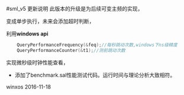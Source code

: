 #sml_v5 更新说明
此版本的升级是为后续可变主频的实现，

变成单步执行，未来会添加超时判断，

利用**windows api** 
``` C
    QueryPerformanceFrequency(&feq);//每秒跳动次数,windows下ns级精度
    QueryPerformanceCounter(&t1);//测前跳动次数
```
实现微秒级时钟性能查看，

* 添加了benchmark.sal性能测试代码。运行时间与理论分析大致相符。

winxos 2016-11-18
